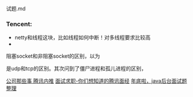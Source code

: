 试题.md

### Tencent:

- netty和线程这块，比如线程如何中断！对多线程要求比较高
- 



阻塞socket和非阻塞socket的区别，以为

是udp和tcp的区别。其次问到了僵尸进程和孤儿进程的区别，




[公司那些事 腾讯内推](http://gglinux.com/2017/06/23/tencent/)
[面试求职-你们想知道的腾讯面经](http://blog.csdn.net/wwj_748/article/details/51278689)
[年底啦，java后台面试题整理](http://www.jianshu.com/p/f5dee1306d0d)